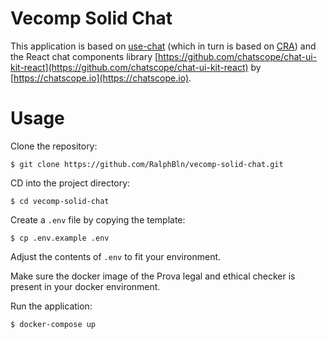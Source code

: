 # Vecomp Solid Chat

This application is based on [use-chat](https://github.com/chatscope/use-chat) (which in turn is based on [CRA](https://create-react-app.dev/)) and the React chat components library [https://github.com/chatscope/chat-ui-kit-react](https://github.com/chatscope/chat-ui-kit-react) by [https://chatscope.io](https://chatscope.io).

# Usage
Clone the repository:

```console
$ git clone https://github.com/RalphBln/vecomp-solid-chat.git
```

CD into the project directory:

```console
$ cd vecomp-solid-chat
```

Create a `.env` file by copying the template:

```console
$ cp .env.example .env
```

Adjust the contents of `.env` to fit your environment.

Make sure the docker image of the Prova legal and ethical checker is present in your docker environment.

Run the application:

```console
$ docker-compose up
```
